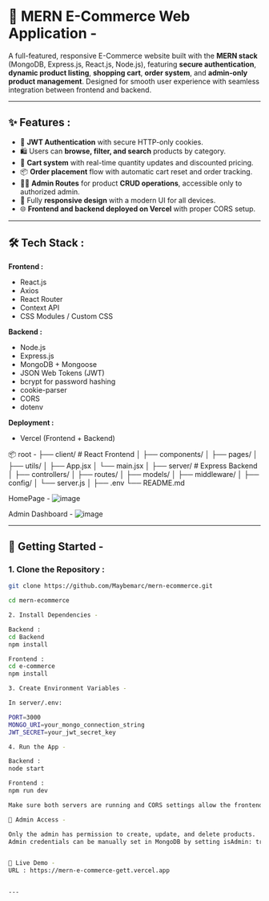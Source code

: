 # 🛒 MERN E-Commerce Web Application - 

A full-featured, responsive E-Commerce website built with the **MERN stack** (MongoDB, Express.js, React.js, Node.js), featuring **secure authentication**, **dynamic product listing**, **shopping cart**, **order system**, and **admin-only product management**. Designed for smooth user experience with seamless integration between frontend and backend.

---

## ✨ Features : 

- 🔐 **JWT Authentication** with secure HTTP-only cookies.
- 🛍️ Users can **browse, filter, and search** products by category.
- 🧺 **Cart system** with real-time quantity updates and discounted pricing.
- 📦 **Order placement** flow with automatic cart reset and order tracking.
- 👨‍💼 **Admin Routes** for product **CRUD operations**, accessible only to authorized admin.
- 📱 Fully **responsive design** with a modern UI for all devices.
- 🌐 **Frontend and backend deployed on Vercel** with proper CORS setup.

---

## 🛠️ Tech Stack : 

**Frontend :**
- React.js
- Axios
- React Router
- Context API
- CSS Modules / Custom CSS

**Backend :**
- Node.js
- Express.js
- MongoDB + Mongoose
- JSON Web Tokens (JWT)
- bcrypt for password hashing
- cookie-parser
- CORS
- dotenv

**Deployment :**
- Vercel (Frontend + Backend)

📦 root - 
├── client/ # React Frontend
│ ├── components/
│ ├── pages/
│ ├── utils/
│ ├── App.jsx
│ └── main.jsx
│
├── server/ # Express Backend
│ ├── controllers/
│ ├── routes/
│ ├── models/
│ ├── middleware/
│ ├── config/
│ └── server.js
│
├── .env
└── README.md

HomePage - 
![image](https://github.com/user-attachments/assets/d8c85b96-81d1-4346-8298-105b8ef837ac)

Admin Dashboard - 
![image](https://github.com/user-attachments/assets/8f15e700-b7b6-4b2e-8114-9cb42caba518)


---

## 🚀 Getting Started - 

### 1. Clone the Repository : 

```bash
git clone https://github.com/Maybemarc/mern-ecommerce.git

cd mern-ecommerce

2. Install Dependencies - 

Backend : 
cd Backend
npm install

Frontend : 
cd e-commerce
npm install

3. Create Environment Variables -

In server/.env:

PORT=3000
MONGO_URI=your_mongo_connection_string
JWT_SECRET=your_jwt_secret_key

4. Run the App - 

Backend : 
node start

Frontend : 
npm run dev

Make sure both servers are running and CORS settings allow the frontend to communicate with the backend.

🔐 Admin Access - 

Only the admin has permission to create, update, and delete products.
Admin credentials can be manually set in MongoDB by setting isAdmin: true for a user document.


📡 Live Demo - 
URL : https://mern-e-commerce-gett.vercel.app


---



